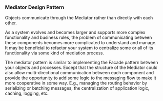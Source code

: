 ### Mediator Design Pattern

Objects communicate through the Mediator rather than directly with each other.

As a system evolves and becomes larger and supports more complex functionality and business rules, the problem of communicating between these components becomes more complicated to understand and manage. It may be beneficial to refactor your system to centralize some or all of its functionality via some kind of mediation process.

The mediator pattern is similar to implementing the Facade pattern between your objects and processes. Except that the structure of the Mediator could also allow multi-directional communication between each component and provide the opportunity to add some logic to the messaging flow to make it more cooperative in some way. E.g., managing the routing behavior by serializing or batching messages, the centralization of application logic, caching, logging, etc.